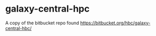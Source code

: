 ﻿# galaxy-central-hpc
 A copy of the bitbucket repo found https://bitbucket.org/hbc/galaxy-central-hbc/
